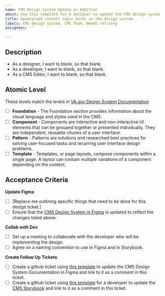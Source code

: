 ```yaml
---
name: CMS Design System Update or Addition
about: Use this template for a designer to update the CMS design system.
title: Update/add <insert topic here> in the design system.
labels: CMS design system, CMS Team, Needs refining
assignees: ''

---
```


## Description

- As a designer, I want to blank, so that blank.
- As a developer, I want to blank, so that blank.
- As a CMS Editor, I want to blank, so that blank.

## Atomic Level

These levels match the levels in [VA.gov Design System Documentation](https://design.va.gov/)

- [ ] **Foundation** - The Foundation section provides information about the visual language and styles used in the CMS.
- [ ] **Component** - Components are interactive and non-interactive UI elements that can be grouped together or presented individually. They are independent, reusable chunks of a user interface.
- [ ] **Pattern** - Patterns are solutions and researched best practices for solving user-focused tasks and recurring user interface design problems.
- [ ] **Template** - Templates, or page layouts, compose components within a single page. A layout can contain multiple variations of a component depending on the context.

## Acceptance Criteria
**Update Figma**
- [ ] [Replace me outlining specific things that need to be done for this design ticket.]
- [ ] Ensure that the [CMS Design System in Figma](https://www.figma.com/file/LAlrfgqFJgCV9EIq7eyDcw/Simplified-Design-System?node-id=210%3A123&t=HGcnMLHgk9fV2TxN-1) is updated to reflect the changes listed above.

**Collab with Dev**
- [ ] Set up a meeting to collaborate with the developer who will be implementing the design.
- [ ] Agree on a naming convention to use in Figma and in Storybook.

**Create Follow Up Tickets**
- [ ] Create a github ticket using [this template](https://github.com/department-of-veterans-affairs/va.gov-cms/issues/new?assignees=BlakeOrgan&labels=CMS+design+system%2C+CMS+design%2C+CMS+Team%2C+Needs+refining&projects=&template=cms-design-system-documentation.md&title=Update%2Fadd+%3Cinsert+topic+here%3E+in+the+design+system+documentation.) to update the CMS Design System Documentation in Figma and link to it as a comment in this ticket.
- [ ] Create a github ticket using [this template](https://github.com/department-of-veterans-affairs/va.gov-cms/issues/new?assignees=edmund-dunn%2C+tonytaylor&labels=CMS+design+system%2C+CMS+Team%2C+Needs+refining&projects=&template=cms-design-system-dev-implementation.md&title=Implement+%3Cinsert+topic+here%3E+from+the+design+system.) for a developer to update the [CMS Storybook](https://storybook-stdirdt4jxl4xlaze1syc4vdz1pb9gvr.ci.cms.va.gov/?path=/story/introduction--page) and link to it as a comment in this ticket.
